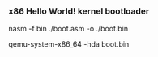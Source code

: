 ### x86 Hello World! kernel bootloader

nasm -f bin ./boot.asm -o ./boot.bin

qemu-system-x86_64 -hda boot.bin
